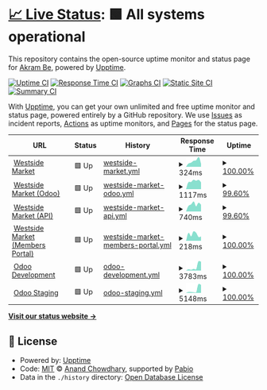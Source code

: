 # [📈 Live Status](https://akram-osg.github.io/westside-watcher): <!--live status--> **🟩 All systems operational**

This repository contains the open-source uptime monitor and status page for [Akram Be](https://akram-osg.github.io/westside-watcher), powered by [Upptime](https://github.com/upptime/upptime).

[![Uptime CI](https://github.com/akram-osg/westside-watcher/workflows/Uptime%20CI/badge.svg)](https://github.com/akram-osg/westside-watcher/actions?query=workflow%3A%22Uptime+CI%22)
[![Response Time CI](https://github.com/akram-osg/westside-watcher/workflows/Response%20Time%20CI/badge.svg)](https://github.com/akram-osg/westside-watcher/actions?query=workflow%3A%22Response+Time+CI%22)
[![Graphs CI](https://github.com/akram-osg/westside-watcher/workflows/Graphs%20CI/badge.svg)](https://github.com/akram-osg/westside-watcher/actions?query=workflow%3A%22Graphs+CI%22)
[![Static Site CI](https://github.com/akram-osg/westside-watcher/workflows/Static%20Site%20CI/badge.svg)](https://github.com/akram-osg/westside-watcher/actions?query=workflow%3A%22Static+Site+CI%22)
[![Summary CI](https://github.com/akram-osg/westside-watcher/workflows/Summary%20CI/badge.svg)](https://github.com/akram-osg/westside-watcher/actions?query=workflow%3A%22Summary+CI%22)

With [Upptime](https://upptime.js.org), you can get your own unlimited and free uptime monitor and status page, powered entirely by a GitHub repository. We use [Issues](https://github.com/akram-osg/westside-watcher/issues) as incident reports, [Actions](https://github.com/akram-osg/westside-watcher/actions) as uptime monitors, and [Pages](https://akram-osg.github.io/westside-watcher) for the status page.

<!--start: status pages-->
<!-- This summary is generated by Upptime (https://github.com/upptime/upptime) -->
<!-- Do not edit this manually, your changes will be overwritten -->
<!-- prettier-ignore -->
| URL | Status | History | Response Time | Uptime |
| --- | ------ | ------- | ------------- | ------ |
| <img alt="" src="https://icons.duckduckgo.com/ip3/www.westsidemarket.com.ico" height="13"> [Westside Market](https://www.westsidemarket.com) | 🟩 Up | [westside-market.yml](https://github.com/akram-osg/westside-watcher/commits/HEAD/history/westside-market.yml) | <details><summary><img alt="Response time graph" src="./graphs/westside-market/response-time-week.png" height="20"> 324ms</summary><br><a href="https://akram-osg.github.io/westside-watcher/history/westside-market"><img alt="Response time 324" src="https://img.shields.io/endpoint?url=https%3A%2F%2Fraw.githubusercontent.com%2Fakram-osg%2Fwestside-watcher%2FHEAD%2Fapi%2Fwestside-market%2Fresponse-time.json"></a><br><a href="https://akram-osg.github.io/westside-watcher/history/westside-market"><img alt="24-hour response time 171" src="https://img.shields.io/endpoint?url=https%3A%2F%2Fraw.githubusercontent.com%2Fakram-osg%2Fwestside-watcher%2FHEAD%2Fapi%2Fwestside-market%2Fresponse-time-day.json"></a><br><a href="https://akram-osg.github.io/westside-watcher/history/westside-market"><img alt="7-day response time 324" src="https://img.shields.io/endpoint?url=https%3A%2F%2Fraw.githubusercontent.com%2Fakram-osg%2Fwestside-watcher%2FHEAD%2Fapi%2Fwestside-market%2Fresponse-time-week.json"></a><br><a href="https://akram-osg.github.io/westside-watcher/history/westside-market"><img alt="30-day response time 324" src="https://img.shields.io/endpoint?url=https%3A%2F%2Fraw.githubusercontent.com%2Fakram-osg%2Fwestside-watcher%2FHEAD%2Fapi%2Fwestside-market%2Fresponse-time-month.json"></a><br><a href="https://akram-osg.github.io/westside-watcher/history/westside-market"><img alt="1-year response time 324" src="https://img.shields.io/endpoint?url=https%3A%2F%2Fraw.githubusercontent.com%2Fakram-osg%2Fwestside-watcher%2FHEAD%2Fapi%2Fwestside-market%2Fresponse-time-year.json"></a></details> | <details><summary><a href="https://akram-osg.github.io/westside-watcher/history/westside-market">100.00%</a></summary><a href="https://akram-osg.github.io/westside-watcher/history/westside-market"><img alt="All-time uptime 100.00%" src="https://img.shields.io/endpoint?url=https%3A%2F%2Fraw.githubusercontent.com%2Fakram-osg%2Fwestside-watcher%2FHEAD%2Fapi%2Fwestside-market%2Fuptime.json"></a><br><a href="https://akram-osg.github.io/westside-watcher/history/westside-market"><img alt="24-hour uptime 100.00%" src="https://img.shields.io/endpoint?url=https%3A%2F%2Fraw.githubusercontent.com%2Fakram-osg%2Fwestside-watcher%2FHEAD%2Fapi%2Fwestside-market%2Fuptime-day.json"></a><br><a href="https://akram-osg.github.io/westside-watcher/history/westside-market"><img alt="7-day uptime 100.00%" src="https://img.shields.io/endpoint?url=https%3A%2F%2Fraw.githubusercontent.com%2Fakram-osg%2Fwestside-watcher%2FHEAD%2Fapi%2Fwestside-market%2Fuptime-week.json"></a><br><a href="https://akram-osg.github.io/westside-watcher/history/westside-market"><img alt="30-day uptime 100.00%" src="https://img.shields.io/endpoint?url=https%3A%2F%2Fraw.githubusercontent.com%2Fakram-osg%2Fwestside-watcher%2FHEAD%2Fapi%2Fwestside-market%2Fuptime-month.json"></a><br><a href="https://akram-osg.github.io/westside-watcher/history/westside-market"><img alt="1-year uptime 100.00%" src="https://img.shields.io/endpoint?url=https%3A%2F%2Fraw.githubusercontent.com%2Fakram-osg%2Fwestside-watcher%2FHEAD%2Fapi%2Fwestside-market%2Fuptime-year.json"></a></details>
| <img alt="" src="https://icons.duckduckgo.com/ip3/app.westsidemarket.com.ico" height="13"> [Westside Market (Odoo)](https://app.westsidemarket.com) | 🟩 Up | [westside-market-odoo.yml](https://github.com/akram-osg/westside-watcher/commits/HEAD/history/westside-market-odoo.yml) | <details><summary><img alt="Response time graph" src="./graphs/westside-market-odoo/response-time-week.png" height="20"> 1117ms</summary><br><a href="https://akram-osg.github.io/westside-watcher/history/westside-market-odoo"><img alt="Response time 1117" src="https://img.shields.io/endpoint?url=https%3A%2F%2Fraw.githubusercontent.com%2Fakram-osg%2Fwestside-watcher%2FHEAD%2Fapi%2Fwestside-market-odoo%2Fresponse-time.json"></a><br><a href="https://akram-osg.github.io/westside-watcher/history/westside-market-odoo"><img alt="24-hour response time 1059" src="https://img.shields.io/endpoint?url=https%3A%2F%2Fraw.githubusercontent.com%2Fakram-osg%2Fwestside-watcher%2FHEAD%2Fapi%2Fwestside-market-odoo%2Fresponse-time-day.json"></a><br><a href="https://akram-osg.github.io/westside-watcher/history/westside-market-odoo"><img alt="7-day response time 1117" src="https://img.shields.io/endpoint?url=https%3A%2F%2Fraw.githubusercontent.com%2Fakram-osg%2Fwestside-watcher%2FHEAD%2Fapi%2Fwestside-market-odoo%2Fresponse-time-week.json"></a><br><a href="https://akram-osg.github.io/westside-watcher/history/westside-market-odoo"><img alt="30-day response time 1117" src="https://img.shields.io/endpoint?url=https%3A%2F%2Fraw.githubusercontent.com%2Fakram-osg%2Fwestside-watcher%2FHEAD%2Fapi%2Fwestside-market-odoo%2Fresponse-time-month.json"></a><br><a href="https://akram-osg.github.io/westside-watcher/history/westside-market-odoo"><img alt="1-year response time 1117" src="https://img.shields.io/endpoint?url=https%3A%2F%2Fraw.githubusercontent.com%2Fakram-osg%2Fwestside-watcher%2FHEAD%2Fapi%2Fwestside-market-odoo%2Fresponse-time-year.json"></a></details> | <details><summary><a href="https://akram-osg.github.io/westside-watcher/history/westside-market-odoo">99.60%</a></summary><a href="https://akram-osg.github.io/westside-watcher/history/westside-market-odoo"><img alt="All-time uptime 99.60%" src="https://img.shields.io/endpoint?url=https%3A%2F%2Fraw.githubusercontent.com%2Fakram-osg%2Fwestside-watcher%2FHEAD%2Fapi%2Fwestside-market-odoo%2Fuptime.json"></a><br><a href="https://akram-osg.github.io/westside-watcher/history/westside-market-odoo"><img alt="24-hour uptime 99.13%" src="https://img.shields.io/endpoint?url=https%3A%2F%2Fraw.githubusercontent.com%2Fakram-osg%2Fwestside-watcher%2FHEAD%2Fapi%2Fwestside-market-odoo%2Fuptime-day.json"></a><br><a href="https://akram-osg.github.io/westside-watcher/history/westside-market-odoo"><img alt="7-day uptime 99.60%" src="https://img.shields.io/endpoint?url=https%3A%2F%2Fraw.githubusercontent.com%2Fakram-osg%2Fwestside-watcher%2FHEAD%2Fapi%2Fwestside-market-odoo%2Fuptime-week.json"></a><br><a href="https://akram-osg.github.io/westside-watcher/history/westside-market-odoo"><img alt="30-day uptime 99.60%" src="https://img.shields.io/endpoint?url=https%3A%2F%2Fraw.githubusercontent.com%2Fakram-osg%2Fwestside-watcher%2FHEAD%2Fapi%2Fwestside-market-odoo%2Fuptime-month.json"></a><br><a href="https://akram-osg.github.io/westside-watcher/history/westside-market-odoo"><img alt="1-year uptime 99.60%" src="https://img.shields.io/endpoint?url=https%3A%2F%2Fraw.githubusercontent.com%2Fakram-osg%2Fwestside-watcher%2FHEAD%2Fapi%2Fwestside-market-odoo%2Fuptime-year.json"></a></details>
| <img alt="" src="https://icons.duckduckgo.com/ip3/api.westsidemarket.com.ico" height="13"> [Westside Market (API)](https://api.westsidemarket.com/v2/states) | 🟩 Up | [westside-market-api.yml](https://github.com/akram-osg/westside-watcher/commits/HEAD/history/westside-market-api.yml) | <details><summary><img alt="Response time graph" src="./graphs/westside-market-api/response-time-week.png" height="20"> 740ms</summary><br><a href="https://akram-osg.github.io/westside-watcher/history/westside-market-api"><img alt="Response time 740" src="https://img.shields.io/endpoint?url=https%3A%2F%2Fraw.githubusercontent.com%2Fakram-osg%2Fwestside-watcher%2FHEAD%2Fapi%2Fwestside-market-api%2Fresponse-time.json"></a><br><a href="https://akram-osg.github.io/westside-watcher/history/westside-market-api"><img alt="24-hour response time 763" src="https://img.shields.io/endpoint?url=https%3A%2F%2Fraw.githubusercontent.com%2Fakram-osg%2Fwestside-watcher%2FHEAD%2Fapi%2Fwestside-market-api%2Fresponse-time-day.json"></a><br><a href="https://akram-osg.github.io/westside-watcher/history/westside-market-api"><img alt="7-day response time 740" src="https://img.shields.io/endpoint?url=https%3A%2F%2Fraw.githubusercontent.com%2Fakram-osg%2Fwestside-watcher%2FHEAD%2Fapi%2Fwestside-market-api%2Fresponse-time-week.json"></a><br><a href="https://akram-osg.github.io/westside-watcher/history/westside-market-api"><img alt="30-day response time 740" src="https://img.shields.io/endpoint?url=https%3A%2F%2Fraw.githubusercontent.com%2Fakram-osg%2Fwestside-watcher%2FHEAD%2Fapi%2Fwestside-market-api%2Fresponse-time-month.json"></a><br><a href="https://akram-osg.github.io/westside-watcher/history/westside-market-api"><img alt="1-year response time 740" src="https://img.shields.io/endpoint?url=https%3A%2F%2Fraw.githubusercontent.com%2Fakram-osg%2Fwestside-watcher%2FHEAD%2Fapi%2Fwestside-market-api%2Fresponse-time-year.json"></a></details> | <details><summary><a href="https://akram-osg.github.io/westside-watcher/history/westside-market-api">99.60%</a></summary><a href="https://akram-osg.github.io/westside-watcher/history/westside-market-api"><img alt="All-time uptime 99.60%" src="https://img.shields.io/endpoint?url=https%3A%2F%2Fraw.githubusercontent.com%2Fakram-osg%2Fwestside-watcher%2FHEAD%2Fapi%2Fwestside-market-api%2Fuptime.json"></a><br><a href="https://akram-osg.github.io/westside-watcher/history/westside-market-api"><img alt="24-hour uptime 99.13%" src="https://img.shields.io/endpoint?url=https%3A%2F%2Fraw.githubusercontent.com%2Fakram-osg%2Fwestside-watcher%2FHEAD%2Fapi%2Fwestside-market-api%2Fuptime-day.json"></a><br><a href="https://akram-osg.github.io/westside-watcher/history/westside-market-api"><img alt="7-day uptime 99.60%" src="https://img.shields.io/endpoint?url=https%3A%2F%2Fraw.githubusercontent.com%2Fakram-osg%2Fwestside-watcher%2FHEAD%2Fapi%2Fwestside-market-api%2Fuptime-week.json"></a><br><a href="https://akram-osg.github.io/westside-watcher/history/westside-market-api"><img alt="30-day uptime 99.60%" src="https://img.shields.io/endpoint?url=https%3A%2F%2Fraw.githubusercontent.com%2Fakram-osg%2Fwestside-watcher%2FHEAD%2Fapi%2Fwestside-market-api%2Fuptime-month.json"></a><br><a href="https://akram-osg.github.io/westside-watcher/history/westside-market-api"><img alt="1-year uptime 99.60%" src="https://img.shields.io/endpoint?url=https%3A%2F%2Fraw.githubusercontent.com%2Fakram-osg%2Fwestside-watcher%2FHEAD%2Fapi%2Fwestside-market-api%2Fuptime-year.json"></a></details>
| <img alt="" src="https://icons.duckduckgo.com/ip3/members.westsidemarket.com.ico" height="13"> [Westside Market (Members Portal)](https://members.westsidemarket.com) | 🟩 Up | [westside-market-members-portal.yml](https://github.com/akram-osg/westside-watcher/commits/HEAD/history/westside-market-members-portal.yml) | <details><summary><img alt="Response time graph" src="./graphs/westside-market-members-portal/response-time-week.png" height="20"> 218ms</summary><br><a href="https://akram-osg.github.io/westside-watcher/history/westside-market-members-portal"><img alt="Response time 218" src="https://img.shields.io/endpoint?url=https%3A%2F%2Fraw.githubusercontent.com%2Fakram-osg%2Fwestside-watcher%2FHEAD%2Fapi%2Fwestside-market-members-portal%2Fresponse-time.json"></a><br><a href="https://akram-osg.github.io/westside-watcher/history/westside-market-members-portal"><img alt="24-hour response time 146" src="https://img.shields.io/endpoint?url=https%3A%2F%2Fraw.githubusercontent.com%2Fakram-osg%2Fwestside-watcher%2FHEAD%2Fapi%2Fwestside-market-members-portal%2Fresponse-time-day.json"></a><br><a href="https://akram-osg.github.io/westside-watcher/history/westside-market-members-portal"><img alt="7-day response time 218" src="https://img.shields.io/endpoint?url=https%3A%2F%2Fraw.githubusercontent.com%2Fakram-osg%2Fwestside-watcher%2FHEAD%2Fapi%2Fwestside-market-members-portal%2Fresponse-time-week.json"></a><br><a href="https://akram-osg.github.io/westside-watcher/history/westside-market-members-portal"><img alt="30-day response time 218" src="https://img.shields.io/endpoint?url=https%3A%2F%2Fraw.githubusercontent.com%2Fakram-osg%2Fwestside-watcher%2FHEAD%2Fapi%2Fwestside-market-members-portal%2Fresponse-time-month.json"></a><br><a href="https://akram-osg.github.io/westside-watcher/history/westside-market-members-portal"><img alt="1-year response time 218" src="https://img.shields.io/endpoint?url=https%3A%2F%2Fraw.githubusercontent.com%2Fakram-osg%2Fwestside-watcher%2FHEAD%2Fapi%2Fwestside-market-members-portal%2Fresponse-time-year.json"></a></details> | <details><summary><a href="https://akram-osg.github.io/westside-watcher/history/westside-market-members-portal">100.00%</a></summary><a href="https://akram-osg.github.io/westside-watcher/history/westside-market-members-portal"><img alt="All-time uptime 100.00%" src="https://img.shields.io/endpoint?url=https%3A%2F%2Fraw.githubusercontent.com%2Fakram-osg%2Fwestside-watcher%2FHEAD%2Fapi%2Fwestside-market-members-portal%2Fuptime.json"></a><br><a href="https://akram-osg.github.io/westside-watcher/history/westside-market-members-portal"><img alt="24-hour uptime 100.00%" src="https://img.shields.io/endpoint?url=https%3A%2F%2Fraw.githubusercontent.com%2Fakram-osg%2Fwestside-watcher%2FHEAD%2Fapi%2Fwestside-market-members-portal%2Fuptime-day.json"></a><br><a href="https://akram-osg.github.io/westside-watcher/history/westside-market-members-portal"><img alt="7-day uptime 100.00%" src="https://img.shields.io/endpoint?url=https%3A%2F%2Fraw.githubusercontent.com%2Fakram-osg%2Fwestside-watcher%2FHEAD%2Fapi%2Fwestside-market-members-portal%2Fuptime-week.json"></a><br><a href="https://akram-osg.github.io/westside-watcher/history/westside-market-members-portal"><img alt="30-day uptime 100.00%" src="https://img.shields.io/endpoint?url=https%3A%2F%2Fraw.githubusercontent.com%2Fakram-osg%2Fwestside-watcher%2FHEAD%2Fapi%2Fwestside-market-members-portal%2Fuptime-month.json"></a><br><a href="https://akram-osg.github.io/westside-watcher/history/westside-market-members-portal"><img alt="1-year uptime 100.00%" src="https://img.shields.io/endpoint?url=https%3A%2F%2Fraw.githubusercontent.com%2Fakram-osg%2Fwestside-watcher%2FHEAD%2Fapi%2Fwestside-market-members-portal%2Fuptime-year.json"></a></details>
| <img alt="" src="https://icons.duckduckgo.com/ip3/development.westsidemarket.com.ico" height="13"> [Odoo Development](https://development.westsidemarket.com) | 🟩 Up | [odoo-development.yml](https://github.com/akram-osg/westside-watcher/commits/HEAD/history/odoo-development.yml) | <details><summary><img alt="Response time graph" src="./graphs/odoo-development/response-time-week.png" height="20"> 3783ms</summary><br><a href="https://akram-osg.github.io/westside-watcher/history/odoo-development"><img alt="Response time 3783" src="https://img.shields.io/endpoint?url=https%3A%2F%2Fraw.githubusercontent.com%2Fakram-osg%2Fwestside-watcher%2FHEAD%2Fapi%2Fodoo-development%2Fresponse-time.json"></a><br><a href="https://akram-osg.github.io/westside-watcher/history/odoo-development"><img alt="24-hour response time 8882" src="https://img.shields.io/endpoint?url=https%3A%2F%2Fraw.githubusercontent.com%2Fakram-osg%2Fwestside-watcher%2FHEAD%2Fapi%2Fodoo-development%2Fresponse-time-day.json"></a><br><a href="https://akram-osg.github.io/westside-watcher/history/odoo-development"><img alt="7-day response time 3783" src="https://img.shields.io/endpoint?url=https%3A%2F%2Fraw.githubusercontent.com%2Fakram-osg%2Fwestside-watcher%2FHEAD%2Fapi%2Fodoo-development%2Fresponse-time-week.json"></a><br><a href="https://akram-osg.github.io/westside-watcher/history/odoo-development"><img alt="30-day response time 3783" src="https://img.shields.io/endpoint?url=https%3A%2F%2Fraw.githubusercontent.com%2Fakram-osg%2Fwestside-watcher%2FHEAD%2Fapi%2Fodoo-development%2Fresponse-time-month.json"></a><br><a href="https://akram-osg.github.io/westside-watcher/history/odoo-development"><img alt="1-year response time 3783" src="https://img.shields.io/endpoint?url=https%3A%2F%2Fraw.githubusercontent.com%2Fakram-osg%2Fwestside-watcher%2FHEAD%2Fapi%2Fodoo-development%2Fresponse-time-year.json"></a></details> | <details><summary><a href="https://akram-osg.github.io/westside-watcher/history/odoo-development">100.00%</a></summary><a href="https://akram-osg.github.io/westside-watcher/history/odoo-development"><img alt="All-time uptime 100.00%" src="https://img.shields.io/endpoint?url=https%3A%2F%2Fraw.githubusercontent.com%2Fakram-osg%2Fwestside-watcher%2FHEAD%2Fapi%2Fodoo-development%2Fuptime.json"></a><br><a href="https://akram-osg.github.io/westside-watcher/history/odoo-development"><img alt="24-hour uptime 100.00%" src="https://img.shields.io/endpoint?url=https%3A%2F%2Fraw.githubusercontent.com%2Fakram-osg%2Fwestside-watcher%2FHEAD%2Fapi%2Fodoo-development%2Fuptime-day.json"></a><br><a href="https://akram-osg.github.io/westside-watcher/history/odoo-development"><img alt="7-day uptime 100.00%" src="https://img.shields.io/endpoint?url=https%3A%2F%2Fraw.githubusercontent.com%2Fakram-osg%2Fwestside-watcher%2FHEAD%2Fapi%2Fodoo-development%2Fuptime-week.json"></a><br><a href="https://akram-osg.github.io/westside-watcher/history/odoo-development"><img alt="30-day uptime 100.00%" src="https://img.shields.io/endpoint?url=https%3A%2F%2Fraw.githubusercontent.com%2Fakram-osg%2Fwestside-watcher%2FHEAD%2Fapi%2Fodoo-development%2Fuptime-month.json"></a><br><a href="https://akram-osg.github.io/westside-watcher/history/odoo-development"><img alt="1-year uptime 100.00%" src="https://img.shields.io/endpoint?url=https%3A%2F%2Fraw.githubusercontent.com%2Fakram-osg%2Fwestside-watcher%2FHEAD%2Fapi%2Fodoo-development%2Fuptime-year.json"></a></details>
| <img alt="" src="https://icons.duckduckgo.com/ip3/staging.westsidemarket.com.ico" height="13"> [Odoo Staging](https://staging.westsidemarket.com) | 🟩 Up | [odoo-staging.yml](https://github.com/akram-osg/westside-watcher/commits/HEAD/history/odoo-staging.yml) | <details><summary><img alt="Response time graph" src="./graphs/odoo-staging/response-time-week.png" height="20"> 5148ms</summary><br><a href="https://akram-osg.github.io/westside-watcher/history/odoo-staging"><img alt="Response time 5148" src="https://img.shields.io/endpoint?url=https%3A%2F%2Fraw.githubusercontent.com%2Fakram-osg%2Fwestside-watcher%2FHEAD%2Fapi%2Fodoo-staging%2Fresponse-time.json"></a><br><a href="https://akram-osg.github.io/westside-watcher/history/odoo-staging"><img alt="24-hour response time 12742" src="https://img.shields.io/endpoint?url=https%3A%2F%2Fraw.githubusercontent.com%2Fakram-osg%2Fwestside-watcher%2FHEAD%2Fapi%2Fodoo-staging%2Fresponse-time-day.json"></a><br><a href="https://akram-osg.github.io/westside-watcher/history/odoo-staging"><img alt="7-day response time 5148" src="https://img.shields.io/endpoint?url=https%3A%2F%2Fraw.githubusercontent.com%2Fakram-osg%2Fwestside-watcher%2FHEAD%2Fapi%2Fodoo-staging%2Fresponse-time-week.json"></a><br><a href="https://akram-osg.github.io/westside-watcher/history/odoo-staging"><img alt="30-day response time 5148" src="https://img.shields.io/endpoint?url=https%3A%2F%2Fraw.githubusercontent.com%2Fakram-osg%2Fwestside-watcher%2FHEAD%2Fapi%2Fodoo-staging%2Fresponse-time-month.json"></a><br><a href="https://akram-osg.github.io/westside-watcher/history/odoo-staging"><img alt="1-year response time 5148" src="https://img.shields.io/endpoint?url=https%3A%2F%2Fraw.githubusercontent.com%2Fakram-osg%2Fwestside-watcher%2FHEAD%2Fapi%2Fodoo-staging%2Fresponse-time-year.json"></a></details> | <details><summary><a href="https://akram-osg.github.io/westside-watcher/history/odoo-staging">100.00%</a></summary><a href="https://akram-osg.github.io/westside-watcher/history/odoo-staging"><img alt="All-time uptime 100.00%" src="https://img.shields.io/endpoint?url=https%3A%2F%2Fraw.githubusercontent.com%2Fakram-osg%2Fwestside-watcher%2FHEAD%2Fapi%2Fodoo-staging%2Fuptime.json"></a><br><a href="https://akram-osg.github.io/westside-watcher/history/odoo-staging"><img alt="24-hour uptime 100.00%" src="https://img.shields.io/endpoint?url=https%3A%2F%2Fraw.githubusercontent.com%2Fakram-osg%2Fwestside-watcher%2FHEAD%2Fapi%2Fodoo-staging%2Fuptime-day.json"></a><br><a href="https://akram-osg.github.io/westside-watcher/history/odoo-staging"><img alt="7-day uptime 100.00%" src="https://img.shields.io/endpoint?url=https%3A%2F%2Fraw.githubusercontent.com%2Fakram-osg%2Fwestside-watcher%2FHEAD%2Fapi%2Fodoo-staging%2Fuptime-week.json"></a><br><a href="https://akram-osg.github.io/westside-watcher/history/odoo-staging"><img alt="30-day uptime 100.00%" src="https://img.shields.io/endpoint?url=https%3A%2F%2Fraw.githubusercontent.com%2Fakram-osg%2Fwestside-watcher%2FHEAD%2Fapi%2Fodoo-staging%2Fuptime-month.json"></a><br><a href="https://akram-osg.github.io/westside-watcher/history/odoo-staging"><img alt="1-year uptime 100.00%" src="https://img.shields.io/endpoint?url=https%3A%2F%2Fraw.githubusercontent.com%2Fakram-osg%2Fwestside-watcher%2FHEAD%2Fapi%2Fodoo-staging%2Fuptime-year.json"></a></details>

<!--end: status pages-->

[**Visit our status website →**](https://akram-osg.github.io/westside-watcher)

## 📄 License

- Powered by: [Upptime](https://github.com/upptime/upptime)
- Code: [MIT](./LICENSE) © [Anand Chowdhary](https://anandchowdhary.com), supported by [Pabio](https://pabio.com)
- Data in the `./history` directory: [Open Database License](https://opendatacommons.org/licenses/odbl/1-0/)
